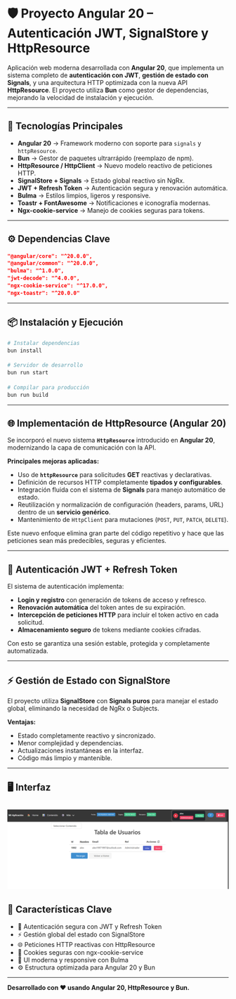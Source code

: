 # 🛡️ Proyecto Angular 20 – Autenticación JWT, SignalStore y HttpResource

Aplicación web moderna desarrollada con **Angular 20**, que implementa un sistema completo de **autenticación con JWT**, **gestión de estado con Signals**, y una arquitectura HTTP optimizada con la nueva API **HttpResource**.
El proyecto utiliza **Bun** como gestor de dependencias, mejorando la velocidad de instalación y ejecución.

---

## 🚀 Tecnologías Principales

- **Angular 20** → Framework moderno con soporte para `signals` y `httpResource`.
- **Bun** → Gestor de paquetes ultrarrápido (reemplazo de npm).
- **HttpResource / HttpClient** → Nuevo modelo reactivo de peticiones HTTP.
- **SignalStore + Signals** → Estado global reactivo sin NgRx.
- **JWT + Refresh Token** → Autenticación segura y renovación automática.
- **Bulma** → Estilos limpios, ligeros y responsive.
- **Toastr + FontAwesome** → Notificaciones e iconografía modernas.
- **Ngx-cookie-service** → Manejo de cookies seguras para tokens.

---

## ⚙️ Dependencias Clave

```json
"@angular/core": "^20.0.0",
"@angular/common": "^20.0.0",
"bulma": "^1.0.0",
"jwt-decode": "^4.0.0",
"ngx-cookie-service": "^17.0.0",
"ngx-toastr": "^20.0.0"
```

---

## 📦 Instalación y Ejecución

```bash
# Instalar dependencias
bun install

# Servidor de desarrollo
bun run start

# Compilar para producción
bun run build
```

---

## 🌐 Implementación de HttpResource (Angular 20)

Se incorporó el nuevo sistema **`HttpResource`** introducido en **Angular 20**, modernizando la capa de comunicación con la API.

**Principales mejoras aplicadas:**

- Uso de **`httpResource`** para solicitudes **GET** reactivas y declarativas.
- Definición de recursos HTTP completamente **tipados y configurables**.
- Integración fluida con el sistema de **Signals** para manejo automático de estado.
- Reutilización y normalización de configuración (headers, params, URL) dentro de un **servicio genérico**.
- Mantenimiento de `HttpClient` para mutaciones (`POST`, `PUT`, `PATCH`, `DELETE`).

Este nuevo enfoque elimina gran parte del código repetitivo y hace que las peticiones sean más predecibles, seguras y eficientes.

---

## 🔐 Autenticación JWT + Refresh Token

El sistema de autenticación implementa:

- **Login y registro** con generación de tokens de acceso y refresco.
- **Renovación automática** del token antes de su expiración.
- **Intercepción de peticiones HTTP** para incluir el token activo en cada solicitud.
- **Almacenamiento seguro** de tokens mediante cookies cifradas.

Con esto se garantiza una sesión estable, protegida y completamente automatizada.

---

## ⚡ Gestión de Estado con SignalStore

El proyecto utiliza **SignalStore** con **Signals puros** para manejar el estado global, eliminando la necesidad de NgRx o Subjects.

**Ventajas:**

- Estado completamente reactivo y sincronizado.
- Menor complejidad y dependencias.
- Actualizaciones instantáneas en la interfaz.
- Código más limpio y mantenible.

---

## 🖥️ Interfaz


![alt text](image.png)
---

## 🧠 Características Clave

- 🔐 Autenticación segura con JWT y Refresh Token
- ⚡ Gestión global del estado con SignalStore
- 🌐 Peticiones HTTP reactivas con HttpResource
- 💾 Cookies seguras con ngx-cookie-service
- 🎨 UI moderna y responsive con Bulma
- ⚙️ Estructura optimizada para Angular 20 y Bun

---

**Desarrollado con ❤️ usando Angular 20, HttpResource y Bun.**
